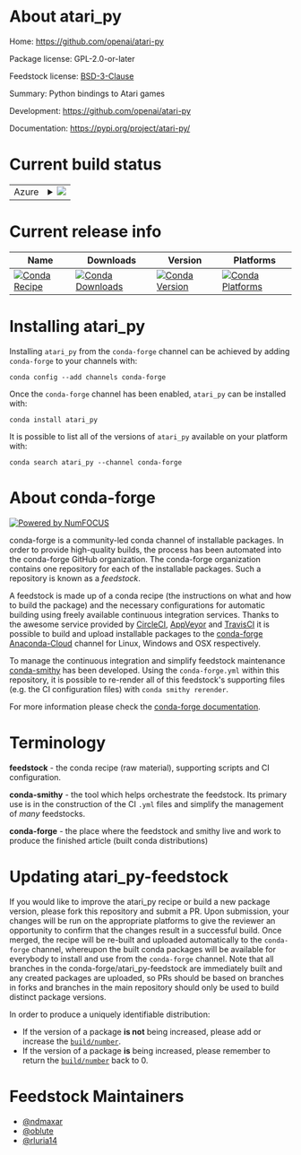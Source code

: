 About atari_py
==============

Home: https://github.com/openai/atari-py

Package license: GPL-2.0-or-later

Feedstock license: [BSD-3-Clause](https://github.com/conda-forge/atari_py-feedstock/blob/master/LICENSE.txt)

Summary: Python bindings to Atari games

Development: https://github.com/openai/atari-py

Documentation: https://pypi.org/project/atari-py/

Current build status
====================


<table>
    
  <tr>
    <td>Azure</td>
    <td>
      <details>
        <summary>
          <a href="https://dev.azure.com/conda-forge/feedstock-builds/_build/latest?definitionId=9426&branchName=master">
            <img src="https://dev.azure.com/conda-forge/feedstock-builds/_apis/build/status/atari_py-feedstock?branchName=master">
          </a>
        </summary>
        <table>
          <thead><tr><th>Variant</th><th>Status</th></tr></thead>
          <tbody><tr>
              <td>linux_64_c_compiler_version7cxx_compiler_version7python3.6.____73_pypy</td>
              <td>
                <a href="https://dev.azure.com/conda-forge/feedstock-builds/_build/latest?definitionId=9426&branchName=master">
                  <img src="https://dev.azure.com/conda-forge/feedstock-builds/_apis/build/status/atari_py-feedstock?branchName=master&jobName=linux&configuration=linux_64_c_compiler_version7cxx_compiler_version7python3.6.____73_pypy" alt="variant">
                </a>
              </td>
            </tr><tr>
              <td>linux_64_c_compiler_version7cxx_compiler_version7python3.6.____cpython</td>
              <td>
                <a href="https://dev.azure.com/conda-forge/feedstock-builds/_build/latest?definitionId=9426&branchName=master">
                  <img src="https://dev.azure.com/conda-forge/feedstock-builds/_apis/build/status/atari_py-feedstock?branchName=master&jobName=linux&configuration=linux_64_c_compiler_version7cxx_compiler_version7python3.6.____cpython" alt="variant">
                </a>
              </td>
            </tr><tr>
              <td>linux_64_c_compiler_version7cxx_compiler_version7python3.7.____cpython</td>
              <td>
                <a href="https://dev.azure.com/conda-forge/feedstock-builds/_build/latest?definitionId=9426&branchName=master">
                  <img src="https://dev.azure.com/conda-forge/feedstock-builds/_apis/build/status/atari_py-feedstock?branchName=master&jobName=linux&configuration=linux_64_c_compiler_version7cxx_compiler_version7python3.7.____cpython" alt="variant">
                </a>
              </td>
            </tr><tr>
              <td>linux_64_c_compiler_version7cxx_compiler_version7python3.8.____cpython</td>
              <td>
                <a href="https://dev.azure.com/conda-forge/feedstock-builds/_build/latest?definitionId=9426&branchName=master">
                  <img src="https://dev.azure.com/conda-forge/feedstock-builds/_apis/build/status/atari_py-feedstock?branchName=master&jobName=linux&configuration=linux_64_c_compiler_version7cxx_compiler_version7python3.8.____cpython" alt="variant">
                </a>
              </td>
            </tr><tr>
              <td>linux_64_c_compiler_version7cxx_compiler_version7python3.9.____cpython</td>
              <td>
                <a href="https://dev.azure.com/conda-forge/feedstock-builds/_build/latest?definitionId=9426&branchName=master">
                  <img src="https://dev.azure.com/conda-forge/feedstock-builds/_apis/build/status/atari_py-feedstock?branchName=master&jobName=linux&configuration=linux_64_c_compiler_version7cxx_compiler_version7python3.9.____cpython" alt="variant">
                </a>
              </td>
            </tr><tr>
              <td>osx_64_c_compiler_version10cxx_compiler_version10python3.6.____73_pypy</td>
              <td>
                <a href="https://dev.azure.com/conda-forge/feedstock-builds/_build/latest?definitionId=9426&branchName=master">
                  <img src="https://dev.azure.com/conda-forge/feedstock-builds/_apis/build/status/atari_py-feedstock?branchName=master&jobName=osx&configuration=osx_64_c_compiler_version10cxx_compiler_version10python3.6.____73_pypy" alt="variant">
                </a>
              </td>
            </tr><tr>
              <td>osx_64_c_compiler_version10cxx_compiler_version10python3.6.____cpython</td>
              <td>
                <a href="https://dev.azure.com/conda-forge/feedstock-builds/_build/latest?definitionId=9426&branchName=master">
                  <img src="https://dev.azure.com/conda-forge/feedstock-builds/_apis/build/status/atari_py-feedstock?branchName=master&jobName=osx&configuration=osx_64_c_compiler_version10cxx_compiler_version10python3.6.____cpython" alt="variant">
                </a>
              </td>
            </tr><tr>
              <td>osx_64_c_compiler_version10cxx_compiler_version10python3.7.____cpython</td>
              <td>
                <a href="https://dev.azure.com/conda-forge/feedstock-builds/_build/latest?definitionId=9426&branchName=master">
                  <img src="https://dev.azure.com/conda-forge/feedstock-builds/_apis/build/status/atari_py-feedstock?branchName=master&jobName=osx&configuration=osx_64_c_compiler_version10cxx_compiler_version10python3.7.____cpython" alt="variant">
                </a>
              </td>
            </tr><tr>
              <td>osx_64_c_compiler_version10cxx_compiler_version10python3.8.____cpython</td>
              <td>
                <a href="https://dev.azure.com/conda-forge/feedstock-builds/_build/latest?definitionId=9426&branchName=master">
                  <img src="https://dev.azure.com/conda-forge/feedstock-builds/_apis/build/status/atari_py-feedstock?branchName=master&jobName=osx&configuration=osx_64_c_compiler_version10cxx_compiler_version10python3.8.____cpython" alt="variant">
                </a>
              </td>
            </tr><tr>
              <td>osx_64_c_compiler_version10cxx_compiler_version10python3.9.____cpython</td>
              <td>
                <a href="https://dev.azure.com/conda-forge/feedstock-builds/_build/latest?definitionId=9426&branchName=master">
                  <img src="https://dev.azure.com/conda-forge/feedstock-builds/_apis/build/status/atari_py-feedstock?branchName=master&jobName=osx&configuration=osx_64_c_compiler_version10cxx_compiler_version10python3.9.____cpython" alt="variant">
                </a>
              </td>
            </tr>
          </tbody>
        </table>
      </details>
    </td>
  </tr>
</table>

Current release info
====================

| Name | Downloads | Version | Platforms |
| --- | --- | --- | --- |
| [![Conda Recipe](https://img.shields.io/badge/recipe-atari_py-green.svg)](https://anaconda.org/conda-forge/atari_py) | [![Conda Downloads](https://img.shields.io/conda/dn/conda-forge/atari_py.svg)](https://anaconda.org/conda-forge/atari_py) | [![Conda Version](https://img.shields.io/conda/vn/conda-forge/atari_py.svg)](https://anaconda.org/conda-forge/atari_py) | [![Conda Platforms](https://img.shields.io/conda/pn/conda-forge/atari_py.svg)](https://anaconda.org/conda-forge/atari_py) |

Installing atari_py
===================

Installing `atari_py` from the `conda-forge` channel can be achieved by adding `conda-forge` to your channels with:

```
conda config --add channels conda-forge
```

Once the `conda-forge` channel has been enabled, `atari_py` can be installed with:

```
conda install atari_py
```

It is possible to list all of the versions of `atari_py` available on your platform with:

```
conda search atari_py --channel conda-forge
```


About conda-forge
=================

[![Powered by NumFOCUS](https://img.shields.io/badge/powered%20by-NumFOCUS-orange.svg?style=flat&colorA=E1523D&colorB=007D8A)](http://numfocus.org)

conda-forge is a community-led conda channel of installable packages.
In order to provide high-quality builds, the process has been automated into the
conda-forge GitHub organization. The conda-forge organization contains one repository
for each of the installable packages. Such a repository is known as a *feedstock*.

A feedstock is made up of a conda recipe (the instructions on what and how to build
the package) and the necessary configurations for automatic building using freely
available continuous integration services. Thanks to the awesome service provided by
[CircleCI](https://circleci.com/), [AppVeyor](https://www.appveyor.com/)
and [TravisCI](https://travis-ci.com/) it is possible to build and upload installable
packages to the [conda-forge](https://anaconda.org/conda-forge)
[Anaconda-Cloud](https://anaconda.org/) channel for Linux, Windows and OSX respectively.

To manage the continuous integration and simplify feedstock maintenance
[conda-smithy](https://github.com/conda-forge/conda-smithy) has been developed.
Using the ``conda-forge.yml`` within this repository, it is possible to re-render all of
this feedstock's supporting files (e.g. the CI configuration files) with ``conda smithy rerender``.

For more information please check the [conda-forge documentation](https://conda-forge.org/docs/).

Terminology
===========

**feedstock** - the conda recipe (raw material), supporting scripts and CI configuration.

**conda-smithy** - the tool which helps orchestrate the feedstock.
                   Its primary use is in the construction of the CI ``.yml`` files
                   and simplify the management of *many* feedstocks.

**conda-forge** - the place where the feedstock and smithy live and work to
                  produce the finished article (built conda distributions)


Updating atari_py-feedstock
===========================

If you would like to improve the atari_py recipe or build a new
package version, please fork this repository and submit a PR. Upon submission,
your changes will be run on the appropriate platforms to give the reviewer an
opportunity to confirm that the changes result in a successful build. Once
merged, the recipe will be re-built and uploaded automatically to the
`conda-forge` channel, whereupon the built conda packages will be available for
everybody to install and use from the `conda-forge` channel.
Note that all branches in the conda-forge/atari_py-feedstock are
immediately built and any created packages are uploaded, so PRs should be based
on branches in forks and branches in the main repository should only be used to
build distinct package versions.

In order to produce a uniquely identifiable distribution:
 * If the version of a package **is not** being increased, please add or increase
   the [``build/number``](https://conda.io/docs/user-guide/tasks/build-packages/define-metadata.html#build-number-and-string).
 * If the version of a package **is** being increased, please remember to return
   the [``build/number``](https://conda.io/docs/user-guide/tasks/build-packages/define-metadata.html#build-number-and-string)
   back to 0.

Feedstock Maintainers
=====================

* [@ndmaxar](https://github.com/ndmaxar/)
* [@oblute](https://github.com/oblute/)
* [@rluria14](https://github.com/rluria14/)

